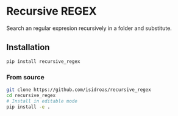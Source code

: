# Recursive REGEX

Search an regular expresion recursively in a folder and substitute.

## Installation
```bash
pip install recursive_regex
```

### From source
```bash
git clone https://github.com/isidroas/recursive_regex
cd recursive_regex
# Install in editable mode
pip install -e .
```
